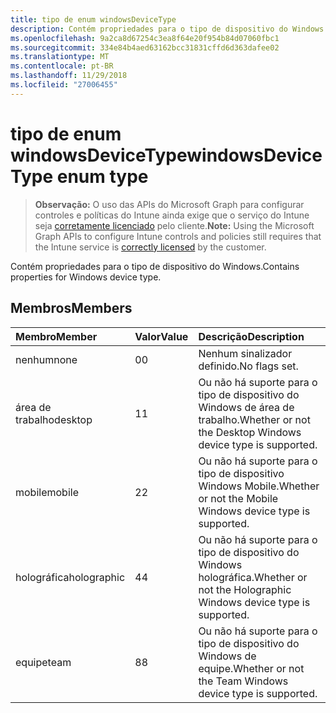 ```yaml
---
title: tipo de enum windowsDeviceType
description: Contém propriedades para o tipo de dispositivo do Windows.
ms.openlocfilehash: 9a2ca8d67254c3ea8f64e20f954b84d07060fbc1
ms.sourcegitcommit: 334e84b4aed63162bcc31831cffd6d363dafee02
ms.translationtype: MT
ms.contentlocale: pt-BR
ms.lasthandoff: 11/29/2018
ms.locfileid: "27006455"
---
```

# <a name="windowsdevicetype-enum-type"></a><span data-ttu-id="b5381-103">tipo de enum windowsDeviceType</span><span class="sxs-lookup"><span data-stu-id="b5381-103">windowsDeviceType enum type</span></span>

> <span data-ttu-id="b5381-104">**Observação:** O uso das APIs do Microsoft Graph para configurar controles e políticas do Intune ainda exige que o serviço do Intune seja [corretamente licenciado](https://go.microsoft.com/fwlink/?linkid=839381) pelo cliente.</span><span class="sxs-lookup"><span data-stu-id="b5381-104">**Note:** Using the Microsoft Graph APIs to configure Intune controls and policies still requires that the Intune service is [correctly licensed](https://go.microsoft.com/fwlink/?linkid=839381) by the customer.</span></span>

<span data-ttu-id="b5381-105">Contém propriedades para o tipo de dispositivo do Windows.</span><span class="sxs-lookup"><span data-stu-id="b5381-105">Contains properties for Windows device type.</span></span>
## <a name="members"></a><span data-ttu-id="b5381-106">Membros</span><span class="sxs-lookup"><span data-stu-id="b5381-106">Members</span></span>
|<span data-ttu-id="b5381-107">Membro</span><span class="sxs-lookup"><span data-stu-id="b5381-107">Member</span></span>|<span data-ttu-id="b5381-108">Valor</span><span class="sxs-lookup"><span data-stu-id="b5381-108">Value</span></span>|<span data-ttu-id="b5381-109">Descrição</span><span class="sxs-lookup"><span data-stu-id="b5381-109">Description</span></span>|
|:---|:---|:---|
|<span data-ttu-id="b5381-110">nenhum</span><span class="sxs-lookup"><span data-stu-id="b5381-110">none</span></span>|<span data-ttu-id="b5381-111">0</span><span class="sxs-lookup"><span data-stu-id="b5381-111">0</span></span>|<span data-ttu-id="b5381-112">Nenhum sinalizador definido.</span><span class="sxs-lookup"><span data-stu-id="b5381-112">No flags set.</span></span>|
|<span data-ttu-id="b5381-113">área de trabalho</span><span class="sxs-lookup"><span data-stu-id="b5381-113">desktop</span></span>|<span data-ttu-id="b5381-114">1</span><span class="sxs-lookup"><span data-stu-id="b5381-114">1</span></span>|<span data-ttu-id="b5381-115">Ou não há suporte para o tipo de dispositivo do Windows de área de trabalho.</span><span class="sxs-lookup"><span data-stu-id="b5381-115">Whether or not the Desktop Windows device type is supported.</span></span>|
|<span data-ttu-id="b5381-116">mobile</span><span class="sxs-lookup"><span data-stu-id="b5381-116">mobile</span></span>|<span data-ttu-id="b5381-117">2</span><span class="sxs-lookup"><span data-stu-id="b5381-117">2</span></span>|<span data-ttu-id="b5381-118">Ou não há suporte para o tipo de dispositivo Windows Mobile.</span><span class="sxs-lookup"><span data-stu-id="b5381-118">Whether or not the Mobile Windows device type is supported.</span></span>|
|<span data-ttu-id="b5381-119">holográfica</span><span class="sxs-lookup"><span data-stu-id="b5381-119">holographic</span></span>|<span data-ttu-id="b5381-120">4</span><span class="sxs-lookup"><span data-stu-id="b5381-120">4</span></span>|<span data-ttu-id="b5381-121">Ou não há suporte para o tipo de dispositivo do Windows holográfica.</span><span class="sxs-lookup"><span data-stu-id="b5381-121">Whether or not the Holographic Windows device type is supported.</span></span>|
|<span data-ttu-id="b5381-122">equipe</span><span class="sxs-lookup"><span data-stu-id="b5381-122">team</span></span>|<span data-ttu-id="b5381-123">8</span><span class="sxs-lookup"><span data-stu-id="b5381-123">8</span></span>|<span data-ttu-id="b5381-124">Ou não há suporte para o tipo de dispositivo do Windows de equipe.</span><span class="sxs-lookup"><span data-stu-id="b5381-124">Whether or not the Team Windows device type is supported.</span></span>|




